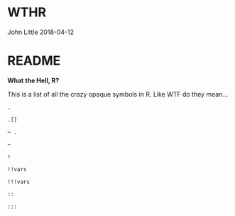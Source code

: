 WTHR
================
John Little
2018-04-12

README
======

**What the Hell, R?**

This is a list of all the crazy opaque symbols in R. Like WTF do they mean...

    .

    .[]

    ~ .

    ~

    !

    !!vars

    !!!vars

    ::

    :::
